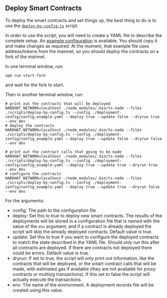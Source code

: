 ## Deploy Smart Contracts

To deploy the smart contracts and set things up, the best thing to do is to use the [`deploy-by-config.ts`](./deploy-by-config.ts) script.

In order to use the script, you will need to create a YAML file to describe the complete setup. An [example configuration](../deployment-config/config_example.yaml) is available. You should copy it and make changes as required. At the moment, that example file uses address/tokens from the mainnet, so you should deploy the contracts on a fork of the mainnet.

In one terminal window, run:

```
npm run start-fork
```

and wait for the fork to start.

Then in another terminal window, run:

```
# print out the contracts that will be deployed
HARDHAT_NETWORK=localhost ./node_modules/.bin/ts-node --files ./scripts/deploy-by-config.ts --config ./deployment-config/config_example.yaml --deploy true --update false --dryrun true  --env dev
# deploy the contracts
HARDHAT_NETWORK=localhost ./node_modules/.bin/ts-node --files ./scripts/deploy-by-config.ts --config ./deployment-config/config_example.yaml --deploy true --update false --dryrun false  --env dev

# print out the contract calls that going to be made
HARDHAT_NETWORK=localhost ./node_modules/.bin/ts-node --files ./scripts/deploy-by-config.ts --config ./deployment-config/config_example.yaml --deploy true --update true --dryrun true  --env dev
# configure the contracts
HARDHAT_NETWORK=localhost ./node_modules/.bin/ts-node --files ./scripts/deploy-by-config.ts --config ./deployment-config/config_example.yaml --deploy true --update true --dryrun false  --env dev
```

For the arguments:

- config: The path to the configuration file
- deploy: Set this to true to deploy new smart contracts. The results of the deployments will be stored in a configuration file that is named with the value of the `env` argument, and if a contract is already deployed the script will skip the already deployed contracts. Default value is true.
- update: Set this to true if you want to configure the deployed contracts to match the state described in the YAML file. Should only run this after all contracts are deployed. If there are contracts not deployed there could be errors. Default value is true.
- dryrun: If set to true, the script will only print out information, like the contracts that will be deployed, or the smart contract calls that will be made, with estimated gas if available (they are not available for proxy contracts or multisig transactions). If this set to false the script will actually execute the transactions.
- env: The name of the environment. A deployment records file will be created using this value.
